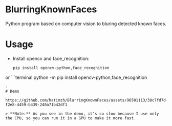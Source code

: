 # BlurringKnownFaces
Python program based on computer vision to bluring detected known faces.

# Usage
- Install opencv and face_recognition:
  ```terminal
  pip install opencv-python,face_recognition
  ```
or ```terminal
python -m pip install opencv-python,face_recognition 
```
- 
# Demo

https://github.com/hatimzh/BlurringKnownFaces/assets/96501113/38c7fd7d-f2e8-4459-b439-240a71b42df1

> **Note:** As you see in the demo, it's so slow because I use only the CPU, so you can run it in a GPU to make it more fast.
